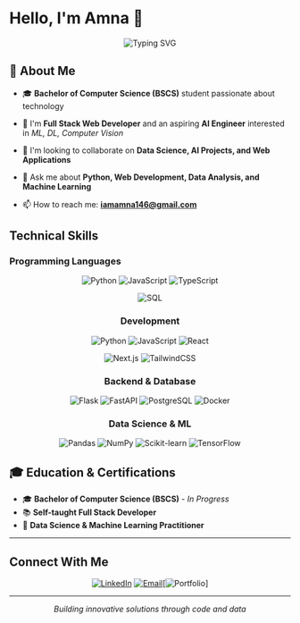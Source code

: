 # Hello, I'm Amna 👋

<div align="center">
  <img src="https://readme-typing-svg.herokuapp.com?font=Fira+Code&pause=1000&color=2196F3&center=true&vCenter=true&width=400&lines=Computer+Science+Student;Full+Stack+Developer;AI+%26+ML+Enthusiast" alt="Typing SVG" />
</div>

## 🚀 About Me

- 🎓 **Bachelor of Computer Science (BSCS)** student passionate about technology
- 🔭 I'm  **Full Stack Web Developer** and  an aspiring **AI Engineer** interested in *ML, DL, Computer Vision* 

- 👯 I'm looking to collaborate on **Data Science, AI Projects, and Web Applications**
- 💬 Ask me about **Python, Web Development, Data Analysis, and Machine Learning**
- 📫 How to reach me: **iamamna146@gmail.com**



## Technical Skills

### Programming Languages
<div align="center">

![Python](https://img.shields.io/badge/Python-3776AB?style=for-the-badge&logo=python&logoColor=white)
![JavaScript](https://img.shields.io/badge/JavaScript-F7DF1E?style=for-the-badge&logo=javascript&logoColor=black)
![TypeScript](https://img.shields.io/badge/TypeScript-007ACC?style=for-the-badge&logo=typescript&logoColor=white)

![SQL](https://img.shields.io/badge/SQL-4479A1?style=for-the-badge&logo=mysql&logoColor=white)

### Development
![Python](https://img.shields.io/badge/Python-3776AB?style=flat-square&logo=python&logoColor=white)
![JavaScript](https://img.shields.io/badge/JavaScript-F7DF1E?style=flat-square&logo=javascript&logoColor=black)
![React](https://img.shields.io/badge/React-20232A?style=flat-square&logo=react&logoColor=61DAFB)

![Next.js](https://img.shields.io/badge/Next.js-000000?style=flat-square&logo=next.js&logoColor=white)
![TailwindCSS](https://img.shields.io/badge/TailwindCSS-38B2AC?style=flat-square&logo=tailwind-css&logoColor=white)

### Backend & Database
![Flask](https://img.shields.io/badge/Flask-000000?style=flat-square&logo=flask&logoColor=white)
![FastAPI](https://img.shields.io/badge/FastAPI-005571?style=flat-square&logo=fastapi)
![PostgreSQL](https://img.shields.io/badge/PostgreSQL-316192?style=flat-square&logo=postgresql&logoColor=white)
![Docker](https://img.shields.io/badge/Docker-2496ED?style=flat-square&logo=docker&logoColor=white)

### Data Science & ML
![Pandas](https://img.shields.io/badge/Pandas-150458?style=flat-square&logo=pandas&logoColor=white)
![NumPy](https://img.shields.io/badge/NumPy-013243?style=flat-square&logo=numpy&logoColor=white)
![Scikit-learn](https://img.shields.io/badge/Scikit--learn-F7931E?style=flat-square&logo=scikit-learn&logoColor=white)
![TensorFlow](https://img.shields.io/badge/TensorFlow-FF6F00?style=flat-square&logo=tensorflow&logoColor=white)

 </div>

## 🎓 Education & Certifications

- 🎓 **Bachelor of Computer Science (BSCS)** - *In Progress*
- 📚 **Self-taught Full Stack Developer**
- 🔬 **Data Science & Machine Learning Practitioner**

---



## Connect With Me

<div align="center">

[![LinkedIn](https://img.shields.io/badge/LinkedIn-0077B5?style=flat-square&logo=linkedin&logoColor=white)](https://www.linkedin.com/in/amna-akram-80b2b72a3)
[![Email](https://img.shields.io/badge/Email-D14836?style=flat-square&logo=gmail&logoColor=white)](mailto:iamamna146@gmail.com)[![Portfolio](https://img.shields.io/badge/Portfolio-000000?style=for-the-badge&logo=About.me&logoColor=white)]

</div>

---

<div align="center">
  <i>Building innovative solutions through code and data</i>
</div>
